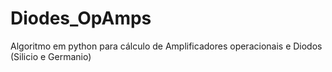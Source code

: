 # Diodes_OpAmps

Algoritmo em python para cálculo de Amplificadores operacionais e Diodos (Silicio e Germanio)
